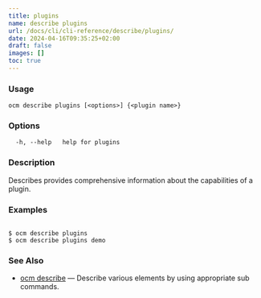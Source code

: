```yaml
---
title: plugins
name: describe plugins
url: /docs/cli/cli-reference/describe/plugins/
date: 2024-04-16T09:35:25+02:00
draft: false
images: []
toc: true
---
```

### Usage

```
ocm describe plugins [<options>] {<plugin name>}
```

### Options

```
  -h, --help   help for plugins
```

### Description


Describes provides comprehensive information about the capabilities of
a plugin.


### Examples

```

$ ocm describe plugins
$ ocm describe plugins demo

```

### See Also

* [ocm describe](/docs/cli/cli-reference/describe)	 &mdash; Describe various elements by using appropriate sub commands.

